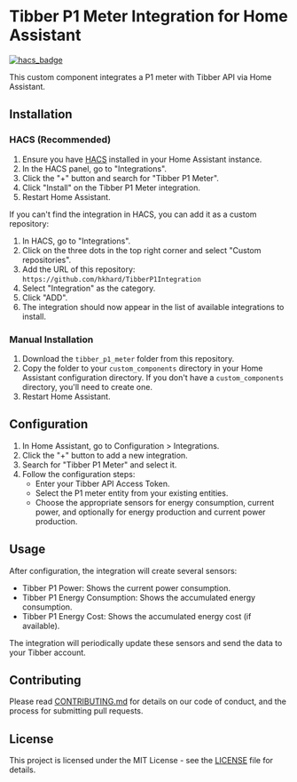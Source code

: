 # Tibber P1 Meter Integration for Home Assistant

[![hacs_badge](https://img.shields.io/badge/HACS-Custom-orange.svg)](https://github.com/custom-components/hacs)

This custom component integrates a P1 meter with Tibber API via Home Assistant.

## Installation

### HACS (Recommended)

1. Ensure you have [HACS](https://hacs.xyz/) installed in your Home Assistant instance.
2. In the HACS panel, go to "Integrations".
3. Click the "+" button and search for "Tibber P1 Meter".
4. Click "Install" on the Tibber P1 Meter integration.
5. Restart Home Assistant.

If you can't find the integration in HACS, you can add it as a custom repository:

1. In HACS, go to "Integrations".
2. Click on the three dots in the top right corner and select "Custom repositories".
3. Add the URL of this repository: `https://github.com/hkhard/TibberP1Integration`
4. Select "Integration" as the category.
5. Click "ADD".
6. The integration should now appear in the list of available integrations to install.

### Manual Installation

1. Download the `tibber_p1_meter` folder from this repository.
2. Copy the folder to your `custom_components` directory in your Home Assistant configuration directory.
   If you don't have a `custom_components` directory, you'll need to create one.
3. Restart Home Assistant.

## Configuration

1. In Home Assistant, go to Configuration > Integrations.
2. Click the "+" button to add a new integration.
3. Search for "Tibber P1 Meter" and select it.
4. Follow the configuration steps:
   - Enter your Tibber API Access Token.
   - Select the P1 meter entity from your existing entities.
   - Choose the appropriate sensors for energy consumption, current power, and optionally for energy production and current power production.

## Usage

After configuration, the integration will create several sensors:

- Tibber P1 Power: Shows the current power consumption.
- Tibber P1 Energy Consumption: Shows the accumulated energy consumption.
- Tibber P1 Energy Cost: Shows the accumulated energy cost (if available).

The integration will periodically update these sensors and send the data to your Tibber account.

## Contributing

Please read [CONTRIBUTING.md](CONTRIBUTING.md) for details on our code of conduct, and the process for submitting pull requests.

## License

This project is licensed under the MIT License - see the [LICENSE](LICENSE) file for details.
